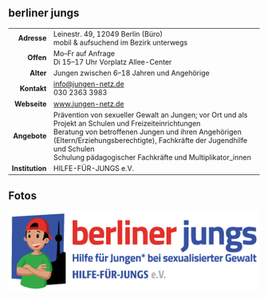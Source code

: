 ## berliner jungs

|||
-:|-
**Adresse** |     Leinestr. 49, 12049 Berlin (Büro)<br>mobil & aufsuchend im Bezirk unterwegs
**Offen** |       Mo–Fr auf Anfrage<br>Di 15–17 Uhr Vorplatz Allee-Center
**Alter** |       Jungen zwischen 6–18 Jahren und Angehörige
**Kontakt** |     [info@jungen-netz.de](mailto:info@jungen-netz.de)<br>030 2363 3983
**Webseite** |    <a target="_blank" href="https://www.jungen-netz.de">www.jungen-netz.de</a>
**Angebote** |    Prävention von sexueller Gewalt an Jungen; vor Ort und als Projekt an Schulen und Freizeiteinrichtungen <br>Beratung von betroffenen Jungen und ihren Angehörigen (Eltern/Erziehungsberechtigte), Fachkräfte der Jugendhilfe und Schulen <br>Schulung pädagogischer Fachkräfte und Multiplikator_innen</li></ul>
**Institution** | HILFE-FÜR-JUNGS e.V.

<div id="gmap"></div>
<script>window.onload = showMap('Leinestr. 49, 12049 Berlin')</script>

## Fotos

<img src="images/berliner_jungs.png" width="600" />
